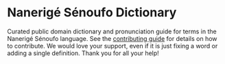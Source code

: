 
# Nanerigé Sénoufo Dictionary

Curated public domain dictionary and pronunciation guide for terms in the Nanerigé Sénoufo language. See the [contributing guide](https://github.com/drumworkteam/term/blob/make/.github/contributing.md) for details on how to contribute. We would love your support, even if it is just fixing a word or adding a single definition. Thank you for all your help!